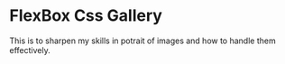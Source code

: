 # FlexBox Css Gallery
 This is to sharpen my skills in potrait of images and how to handle them effectively. 
